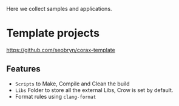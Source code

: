 Here we collect samples and applications.

# Template projects 

https://github.com/seobryn/corax-template

## Features

- `Scripts` to Make, Compile and Clean the build
- `Libs` Folder to store all the external Libs, Crow is set by default.
- Format rules using  `clang-format`